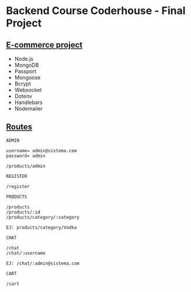 # Backend Course Coderhouse - Final Project

## <u> E-commerce project </u>

- Node.js
- MongoDB
- Passport
- Mongoose
- Bcrypt
- Websocket
- Dotenv
- Handlebars
- Nodemailer

## <u> Routes </u>

```
ADMIN

username= admin@sistema.com
password= admin

/products/admin
```

```
REGISTER

/register
```

```
PRODUCTS

/products
/products/:id
/products/category/:category

EJ: products/category/Vodka
```

```
CHAT

/chat
/chat/:username

EJ: /chat/:admin@sistema.com
```

```
CART

/cart
```
